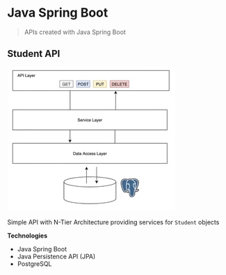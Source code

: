 # Java Spring Boot
> APIs created with Java Spring Boot

## Student API  
![](./img/api-arch.PNG)

Simple API with N-Tier Architecture providing services for ```Student``` objects

**Technologies**
- Java Spring Boot
- Java Persistence API (JPA)
- PostgreSQL